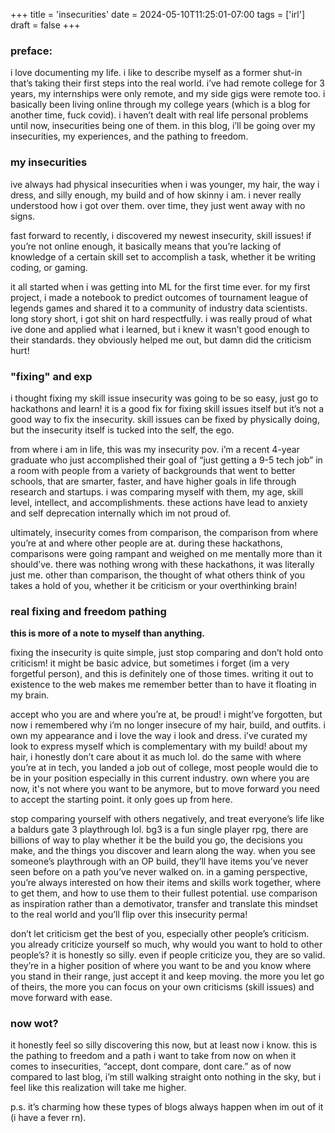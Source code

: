 +++
title = 'insecurities'
date = 2024-05-10T11:25:01-07:00
tags = ['irl']
draft = false
+++

### preface:

i love documenting my life. i like to describe myself as a former shut-in that’s taking their first steps into the real world. i’ve had remote college for 3 years, my internships were only remote, and my side gigs were remote too. i basically been living online through my college years (which is a blog for another time, fuck covid). i haven’t dealt with real life personal problems until now, insecurities being one of them. in this blog, i’ll be going over my insecurities, my experiences, and the pathing to freedom.

### my insecurities

ive always had physical insecurities when i was younger, my hair, the way i dress, and silly enough, my build and of how skinny i am. i never really understood how i got over them. over time, they just went away with no signs.

fast forward to recently, i discovered my newest insecurity, skill issues! if you’re not online enough, it basically means that you’re lacking of knowledge of a certain skill set to accomplish a task, whether it be writing coding, or gaming.

it all started when i was getting into ML for the first time ever. for my first project, i made a notebook to predict outcomes of tournament league of legends games and shared it to a community of industry data scientists. long story short, i got shit on hard respectfully. i was really proud of what ive done and applied what i learned, but i knew it wasn’t good enough to their standards. they obviously helped me out, but damn did the criticism hurt!

### "fixing" and exp

i thought fixing my skill issue insecurity was going to be so easy, just go to hackathons and learn! it is a good fix for fixing skill issues itself but it’s not a good way to fix the insecurity. skill issues can be fixed by physically doing, but the insecurity itself is tucked into the self, the ego.

from where i am in life, this was my insecurity pov. i’m a recent 4-year graduate who just accomplished their goal of “just getting a 9-5 tech job” in a room with people from a variety of backgrounds that went to better schools, that are smarter, faster, and have higher goals in life through research and startups. i was comparing myself with them, my age, skill level, intellect, and accomplishments. these actions have lead to anxiety and self deprecation internally which im not proud of.

ultimately, insecurity comes from comparison, the comparison from where you’re at and where other people are at. during these hackathons, comparisons were going rampant and weighed on me mentally more than it should’ve. there was nothing wrong with these hackathons, it was literally just me. other than comparison, the thought of what others think of you takes a hold of you, whether it be criticism or your overthinking brain!

### real fixing and freedom pathing

**this is more of a note to myself than anything.**

fixing the insecurity is quite simple, just stop comparing and don’t hold onto criticism! it might be basic advice, but sometimes i forget (im a very forgetful person), and this is definitely one of those times. writing it out to existence to the web makes me remember better than to have it floating in my brain.

accept who you are and where you’re at, be proud! i might’ve forgotten, but now i remembered why i’m no longer insecure of my hair, build, and outfits. i own my appearance and i love the way i look and dress. i’ve curated my look to express myself which is complementary with my build! about my hair, i honestly don’t care about it as much lol. do the same with where you’re at in tech, you landed a job out of college, most people would die to be in your position especially in this current industry. own where you are now, it's not where you want to be anymore, but to move forward you need to accept the starting point. it only goes up from here.

stop comparing yourself with others negatively, and treat everyone’s life like a baldurs gate 3 playthrough lol. bg3 is a fun single player rpg, there are billions of way to play whether it be the build you go, the decisions you make, and the things you discover and learn along the way. when you see someone’s playthrough with an OP build, they’ll have items you’ve never seen before on a path you’ve never walked on. in a gaming perspective, you’re always interested on how their items and skills work together, where to get them, and how to use them to their fullest potential. use comparison as inspiration rather than a demotivator, transfer and translate this mindset to the real world and you’ll flip over this insecurity perma!

don’t let criticism get the best of you, especially other people’s criticism. you already criticize yourself so much, why would you want to hold to other people’s? it is honestly so silly. even if people criticize you, they are so valid. they’re in a higher position of where you want to be and you know where you stand in their range, just accept it and keep moving. the more you let go of theirs, the more you can focus on your own criticisms (skill issues) and move forward with ease.

### now wot?

it honestly feel so silly discovering this now, but at least now i know. this is the pathing to freedom and a path i want to take from now on when it comes to insecurities, “accept, dont compare, dont care.” as of now compared to last blog, i’m still walking straight onto nothing in the sky, but i feel like this realization will take me higher.

p.s. it’s charming how these types of blogs always happen when im out of it (i have a fever rn).